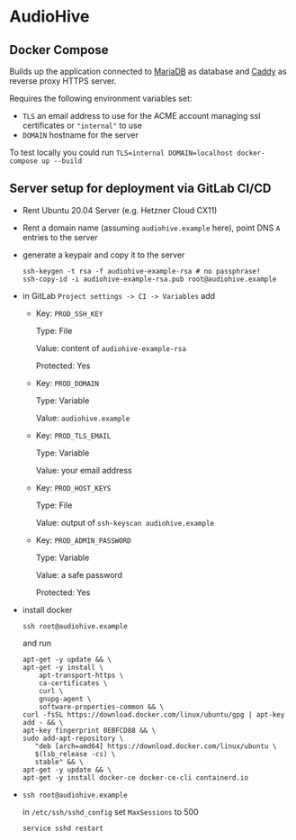 # AudioHive

## Docker Compose

Builds up the application connected to [MariaDB](https://mariadb.com/) as database and
[Caddy](https://caddyserver.com/) as reverse proxy HTTPS server.

Requires the following environment variables set:

* `TLS` an email address to use for the ACME account managing ssl certificates or `"internal"` to use
* `DOMAIN` hostname for the server

To test locally you could run `TLS=internal DOMAIN=localhost docker-compose up --build`

## Server setup for deployment via GitLab CI/CD

* Rent Ubuntu 20.04 Server (e.g. Hetzner Cloud CX11)
* Rent a domain name (assuming `audiohive.example` here), point DNS `A` entries to the server
* generate a keypair and copy it to the server
    ```shell
    ssh-keygen -t rsa -f audiohive-example-rsa # no passphrase!
    ssh-copy-id -i audiohive-example-rsa.pub root@audiohive.example
    ```

* in GitLab `Project settings -> CI -> Variables` add
  - Key: `PROD_SSH_KEY`

    Type: File

    Value: content of `audiohive-example-rsa`

    Protected: Yes

  - Key: `PROD_DOMAIN`

    Type: Variable

    Value: `audiohive.example`

  - Key: `PROD_TLS_EMAIL`

    Type: Variable

    Value: your email address

  - Key: `PROD_HOST_KEYS`

    Type: File

    Value: output of `ssh-keyscan audiohive.example`

  - Key: `PROD_ADMIN_PASSWORD`

    Type: Variable

    Value: a safe password

    Protected: Yes


* install docker

  ```ssh root@audiohive.example```

  and run

    ```shell
    apt-get -y update && \
    apt-get -y install \
        apt-transport-https \
        ca-certificates \
        curl \
        gnupg-agent \
        software-properties-common && \
    curl -fsSL https://download.docker.com/linux/ubuntu/gpg | apt-key add - && \
    apt-key fingerprint 0EBFCD88 && \
    sudo add-apt-repository \
       "deb [arch=amd64] https://download.docker.com/linux/ubuntu \
       $(lsb_release -cs) \
       stable" && \
    apt-get -y update && \
    apt-get -y install docker-ce docker-ce-cli containerd.io
    ```

* ```ssh root@audiohive.example```

  in `/etc/ssh/sshd_config` set `MaxSessions` to 500

  `service sshd restart`
